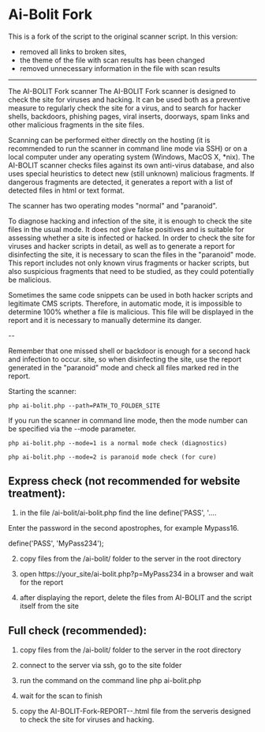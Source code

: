 # Ai-Bolit Fork
This is a fork of the script to the original scanner script. In this version:
- removed all links to broken sites,
- the theme of the file with scan results has been changed
- removed unnecessary information in the file with scan results
---
The AI-BOLIT Fork scanner The AI-BOLIT Fork scanner is designed to check the site for viruses and hacking. It can be used both as a preventive measure to regularly check the site for a virus, and to search for hacker shells, backdoors, phishing pages, viral inserts, doorways, spam links and other malicious fragments in the site files.

Scanning can be performed either directly on the hosting (it is recommended to run the scanner in command line mode via SSH) or on a local computer under any operating system (Windows, MacOS X, *nix). The AI-BOLIT scanner checks files against its own anti-virus database, and also uses special heuristics to detect new (still unknown) malicious fragments. If dangerous fragments are detected, it generates a report with a list of detected files in html or text format.

The scanner has two operating modes "normal" and "paranoid".

To diagnose hacking and infection of the site, it is enough to check the site files in the usual mode. It does not give false positives and is suitable for assessing whether a site is infected or hacked. In order to check the site for viruses and hacker scripts in detail, as well as to generate a report for disinfecting the site, it is necessary to scan the files in the "paranoid" mode. This report includes not only known virus fragments or hacker scripts, but also suspicious fragments that need to be studied, as they could potentially be malicious.

Sometimes the same code snippets can be used in both hacker scripts and legitimate CMS scripts. Therefore, in automatic mode, it is impossible to determine 100% whether a file is malicious. This file will be displayed in the report and it is necessary to manually determine its danger.

--

Remember that one missed shell or backdoor is enough for a second hack and infection to occur.
site, so when disinfecting the site, use the report generated in the "paranoid" mode and check all files marked
red in the report.

Starting the scanner:

```php ai-bolit.php --path=PATH_TO_FOLDER_SITE```

If you run the scanner in command line mode, then the mode number can be specified via the --mode parameter.

`php ai-bolit.php --mode=1 is a normal mode check (diagnostics)`

`php ai-bolit.php --mode=2 is paranoid mode check (for cure)`




Express check (not recommended for website treatment):
--------------------------------

1. in the file /ai-bolit/ai-bolit.php find the line
define('PASS', '....

Enter the password in the second apostrophes, for example Mypass16.

define('PASS', 'MyPass234');

2. copy files from the /ai-bolit/ folder to the server in the root directory

3. open https://your_site/ai-bolit.php?p=MyPass234 in a browser and wait for the report

4. after displaying the report, delete the files from AI-BOLIT and the script itself from the site



Full check (recommended):
--------------------------------

1. copy files from the /ai-bolit/ folder to the server in the root directory

2. connect to the server via ssh, go to the site folder

3. run the command on the command line
    php ai-bolit.php

4. wait for the scan to finish

5. copy the AI-BOLIT-Fork-REPORT-<date>-<time>.html file from the serveris designed to check the site for viruses and hacking.
